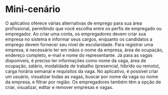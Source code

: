# Mini-cenário

O aplicativo oferece várias alternativas de emprego para sua área profissional, permitindo que você escolha entre os perfis de empregado ou empregador. Ao criar uma conta, os empregadores devem criar sua empresa no sistema e informar seus cargos, enquanto os candidatos a emprego devem fornecer seu nível de escolaridade. Para registrar uma empresa, é necessário ter em mãos o nome da empresa, área de ocupação, endereço completo, e-mail e nome do representante. Já para as vagas disponíveis, é preciso ter informações como nome da vaga, área de ocupação, salário, modalidade de trabalho (presencial, híbrido ou remoto), carga horária semanal e requisitos da vaga. No aplicativo, é possível criar um usuário, visualizar todas as vagas, buscar por nome da vaga ou nome da empresa, e filtrar por região. Os empregadores também têm a opção de criar, visualizar, editar e remover empresas e vagas.